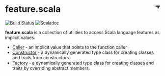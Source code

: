 # feature.scala <a href="http://thoughtworks.com/"><img align="right" src="https://www.thoughtworks.com/imgs/tw-logo.png" title="ThoughtWorks" height="15"/></a>

[![Build Status](https://travis-ci.org/ThoughtWorksInc/feature.scala.svg?branch=master)](https://travis-ci.org/ThoughtWorksInc/feature.scala)
[![Scaladoc](https://javadoc.io/badge/com.thoughtworks.feature/unidoc_2.12.svg?label=scaladoc)](https://javadoc.io/page/com.thoughtworks.feature/unidoc_2.12/latest/com/thoughtworks/feature/index.html)

**feature.scala** is a collection of utilities to access Scala language features as implicit values.

* [Caller](https://javadoc.io/page/com.thoughtworks.feature/unidoc_2.12/latest/com/thoughtworks/feature/Caller.html) - an implicit value that points to the function caller
* [Constructor](https://javadoc.io/page/com.thoughtworks.feature/unidoc_2.12/latest/com/thoughtworks/feature/Constructor.html) - a dynamically generated type class for creating classes and traits from constructors.
* [Factory](https://javadoc.io/page/com.thoughtworks.feature/unidoc_2.12/latest/com/thoughtworks/feature/Factory.html) - a dynamically generated type class for creating classes and traits by overriding abstract members.
